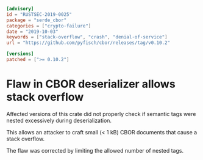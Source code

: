 ```toml
[advisory]
id = "RUSTSEC-2019-0025"
package = "serde_cbor"
categories = ["crypto-failure"]
date = "2019-10-03"
keywords = ["stack-overflow", "crash", "denial-of-service"]
url = "https://github.com/pyfisch/cbor/releases/tag/v0.10.2"

[versions]
patched = [">= 0.10.2"]
```

# Flaw in CBOR deserializer allows stack overflow

Affected versions of this crate did not properly check if semantic tags were nested excessively during deserialization.

This allows an attacker to craft small (< 1 kB) CBOR documents that cause a stack overflow.
 
The flaw was corrected by limiting the allowed number of nested tags.
